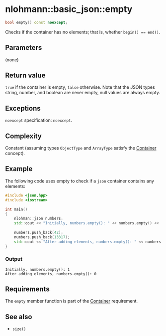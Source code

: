 # nlohmann::basic_json::empty

```cpp
bool empty() const noexcept;
```

Checks if the container has no elements; that is, whether `begin() == end()`.

## Parameters

(none)

## Return value

`true` if the container is empty, `false` otherwise. Note that the JSON types string, number, and boolean are never empty, null values are always empty.

## Exceptions

`noexcept` specification: `noexcept`.

## Complexity

Constant (assuming types `ObjectType` and `ArrayType` satisfy the [Container](http://en.cppreference.com/w/cpp/concept/Container) concept).

## Example

The following code uses empty to check if a `json` container contains any elements:

```cpp
#include <json.hpp>
#include <iostream>
  
int main()
{
    nlohman::json numbers;
    std::cout << "Initially, numbers.empty(): " << numbers.empty() << '\n';
    
    numbers.push_back(42);
    numbers.push_back(13317); 
    std::cout << "After adding elements, numbers.empty(): " << numbers.empty() << '\n';
}
```

### Output

    Initially, numbers.empty(): 1
    After adding elements, numbers.empty(): 0

## Requirements

The `empty` member function is part of the [Container](http://en.cppreference.com/w/cpp/concept/Container) requirement.

## See also

- `size()`
